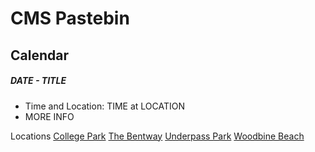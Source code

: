 # CMS Pastebin

## Calendar

##### DATE - TITLE

- Time and Location: TIME at LOCATION
- MORE INFO

Locations
<a href="https://maps.app.goo.gl/aEEgeVGdMMoyW8WG9" target="_blank">College Park</a>
<a href="https://maps.app.goo.gl/RHLa9bS7p8Uquj2k8" target="_blank">The Bentway</a>
<a href="https://maps.app.goo.gl/pYi15v5NDinTk57o8" target="_blank">Underpass Park</a>
<a href="https://maps.app.goo.gl/nsq1wsmuHqWfSiiF9" target="_blank">Woodbine Beach</a>
